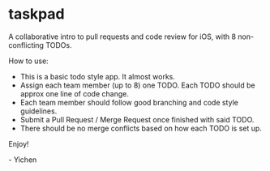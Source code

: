 # taskpad
A collaborative intro to pull requests and code review for iOS, with 8 non-conflicting TODOs.

How to use:
- This is a basic todo style app. It almost works.
- Assign each team member (up to 8) one TODO. Each TODO should be approx one line of code change.
- Each team member should follow good branching and code style guidelines.
- Submit a Pull Request / Merge Request once finished with said TODO.
- There should be no merge conflicts based on how each TODO is set up.

Enjoy!

\- Yichen
